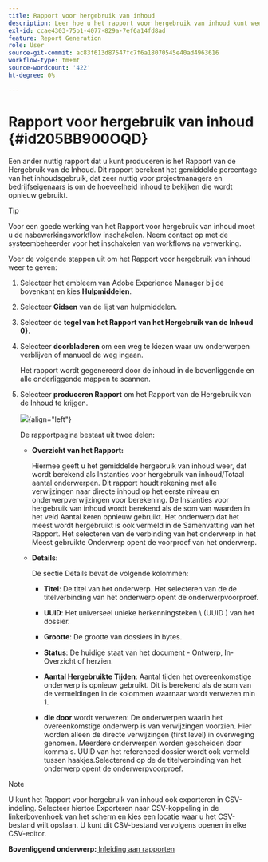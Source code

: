```yaml
---
title: Rapport voor hergebruik van inhoud
description: Leer hoe u het rapport voor hergebruik van inhoud kunt weergeven in AEM Guides. Genereer het rapport om het percentage voor hergebruik van de inhoud te zoeken.
exl-id: ccae4303-75b1-4077-829a-7ef6a14fd8ad
feature: Report Generation
role: User
source-git-commit: ac83f613d87547fc7f6a18070545e40ad4963616
workflow-type: tm+mt
source-wordcount: '422'
ht-degree: 0%

---
```


# Rapport voor hergebruik van inhoud {#id205BB900OQD}

Een ander nuttig rapport dat u kunt produceren is het Rapport van de Hergebruik van de Inhoud. Dit rapport berekent het gemiddelde percentage van het inhoudsgebruik, dat zeer nuttig voor projectmanagers en bedrijfseigenaars is om de hoeveelheid inhoud te bekijken die wordt opnieuw gebruikt.

>[!TIP]
>
> Voor een goede werking van het Rapport voor hergebruik van inhoud moet u de nabewerkingsworkflow inschakelen. Neem contact op met de systeembeheerder voor het inschakelen van workflows na verwerking.

Voer de volgende stappen uit om het Rapport voor hergebruik van inhoud weer te geven:

1. Selecteer het embleem van Adobe Experience Manager bij de bovenkant en kies **Hulpmiddelen**.

1. Selecteer **Gidsen** van de lijst van hulpmiddelen.

1. Selecteer de **tegel van het Rapport van het Hergebruik van de Inhoud 0}**.

1. Selecteer **doorbladeren** om een weg te kiezen waar uw onderwerpen verblijven of manueel de weg ingaan.

   Het rapport wordt gegenereerd door de inhoud in de bovenliggende en alle onderliggende mappen te scannen.

1. Selecteer **produceren Rapport** om het Rapport van de Hergebruik van de Inhoud te krijgen.

   ![](images/content-reuse-uuid.png){align="left"}

   De rapportpagina bestaat uit twee delen:

   - **Overzicht van het Rapport:**

     Hiermee geeft u het gemiddelde hergebruik van inhoud weer, dat wordt berekend als Instanties voor hergebruik van inhoud/Totaal aantal onderwerpen. Dit rapport houdt rekening met alle verwijzingen naar directe inhoud op het eerste niveau en onderwerpverwijzingen voor berekening. De Instanties voor hergebruik van inhoud wordt berekend als de som van waarden in het veld Aantal keren opnieuw gebruikt. Het onderwerp dat het meest wordt hergebruikt is ook vermeld in de Samenvatting van het Rapport. Het selecteren van de verbinding van het onderwerp in het Meest gebruikte Onderwerp opent de voorproef van het onderwerp.

   - **Details:**

     De sectie Details bevat de volgende kolommen:

      - **Titel**: De titel van het onderwerp. Het selecteren van de de titelverbinding van het onderwerp opent de onderwerpvoorproef.

      - **UUID**: Het universeel unieke herkenningsteken \ (UUID \) van het dossier.

      - **Grootte**: De grootte van dossiers in bytes.

      - **Status**: De huidige staat van het document - Ontwerp, In-Overzicht of herzien.

      - **Aantal Hergebruikte Tijden**: Aantal tijden het overeenkomstige onderwerp is opnieuw gebruikt. Dit is berekend als de som van de vermeldingen in de kolommen waarnaar wordt verwezen min 1.

      - **die door** wordt verwezen: De onderwerpen waarin het overeenkomstige onderwerp is van verwijzingen voorzien. Hier worden alleen de directe verwijzingen \(first level\) in overweging genomen. Meerdere onderwerpen worden gescheiden door komma&#39;s. UUID van het referenced dossier wordt ook vermeld tussen haakjes.Selecterend op de de titelverbinding van het onderwerp opent de onderwerpvoorproef.


>[!NOTE]
>
> U kunt het Rapport voor hergebruik van inhoud ook exporteren in CSV-indeling. Selecteer hiertoe Exporteren naar CSV-koppeling in de linkerbovenhoek van het scherm en kies een locatie waar u het CSV-bestand wilt opslaan. U kunt dit CSV-bestand vervolgens openen in elke CSV-editor.

**Bovenliggend onderwerp:**[ Inleiding aan rapporten ](reports-intro.md)

